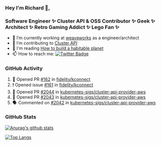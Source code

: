 ### Hey I'm Richard 👋, 

<h3 align="left">Software Engineer ✨ Cluster API & OSS Contributor ✨ Geek ✨ Architect ✨ Retro Gaming Addict ✨ Lego Fan ✨</h3>

- 🔭 I’m currently working at [weaveworks](https://github.com/weaveworks) as a engineer/architect
- 👯 I’m contributing to [Cluster API](https://github.com/kubernetes-sigs/cluster-api-provider-aws/pulls?q=is%3Aissue+is%3Apr+author%3Arichardcase+)
- 💬 I'm reading [How to build a habitable planet](https://www.amazon.co.uk/How-Build-Habitable-Planet-Humankind/dp/0691140065)
- 📫 How to reach me: [![Twitter Badge](https://img.shields.io/badge/-@fruit_case-00acee?style=flat&logo=Twitter&logoColor=white)](https://twitter.com/intent/follow?screen_name=fruit_case "Follow on Twitter")

### GitHub Activity 

<!--START_SECTION:activity-->
1. 💪 Opened PR [#162](https://github.com/fidelity/kconnect/pull/162) in [fidelity/kconnect](https://github.com/fidelity/kconnect)
2. ❗️ Opened issue [#161](https://github.com/fidelity/kconnect/issues/161) in [fidelity/kconnect](https://github.com/fidelity/kconnect)
3. 💪 Opened PR [#2044](https://github.com/kubernetes-sigs/cluster-api-provider-aws/pull/2044) in [kubernetes-sigs/cluster-api-provider-aws](https://github.com/kubernetes-sigs/cluster-api-provider-aws)
4. 💪 Opened PR [#2043](https://github.com/kubernetes-sigs/cluster-api-provider-aws/pull/2043) in [kubernetes-sigs/cluster-api-provider-aws](https://github.com/kubernetes-sigs/cluster-api-provider-aws)
5. 🗣 Commented on [#2042](https://github.com/kubernetes-sigs/cluster-api-provider-aws/issues/2042) in [kubernetes-sigs/cluster-api-provider-aws](https://github.com/kubernetes-sigs/cluster-api-provider-aws)
<!--END_SECTION:activity-->

### GitHub Stats

[![Anurag's github stats](https://github-readme-stats.vercel.app/api?username=richardcase&count_private=true&show_icons=true)](https://github.com/anuraghazra/github-readme-stats)

[![Top Langs](https://github-readme-stats.vercel.app/api/top-langs/?username=richardcase&hide=html&layout=compact)](https://github.com/anuraghazra/github-readme-stats)
